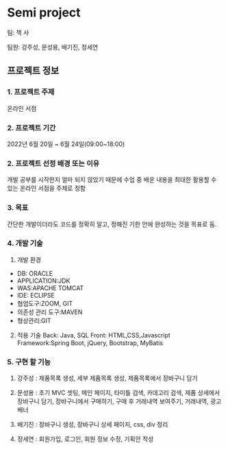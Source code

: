 # Semi project

팀: 책 사 

팀원: 강주성, 문성용, 배기진, 정세연 

## 프로젝트 정보
### 1. 프로젝트 주제
온라인 서점 
### 2. 프로젝트 기간
2022년 6월 20일 ~ 6월 24일(09:00~18:00)
### 2. 프로젝트 선정 배경 또는 이유
개발 공부를 시작한지 얼마 되지 않았기 때문에 수업 중 배운 내용을 최대한 활용할 수 있는 온라인 서점을 주제로 정함
### 3. 목표
간단한 개발이더라도 코드를 정확히 알고, 정해진 기한 안에 완성하는 것을 목표로 둠.
### 4. 개발 기술
1. 개발 환경
* DB: ORACLE
* APPLICATION:JDK
* WAS:APACHE TOMCAT
* IDE: ECLIPSE
* 협업도구:ZOOM, GIT
* 의존성 관리 도구:MAVEN
* 형상관리:GIT

2. 적용 기술
Back: Java, SQL
Front: HTML,CSS,Javascript
Framework:Spring Boot, jQuery, Bootstrap, MyBatis

### 5. 구현 할 기능
1. 강주성 : 제품목록 생성, 세부 제품목록 생성, 제품목록에서 장바구니 담기

2. 문성용 : 초기 MVC 셋팅, 메인 페이지, 타이틀 검색, 카데고리 검색,  제품 상세에서 장바구니 담기, 장바구니에서 구매하기, 구매 후 거래내역 보여주기, 거래내역, 광고 배너

3. 배기진 : 장바구니 생성, 장바구니 상세 페이지, css, div 정리

4. 정세연 : 회원가입, 로그인, 회원 정보 수정, 기획안 작성

